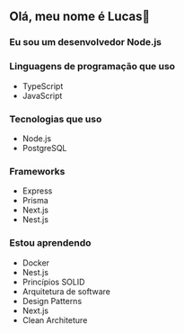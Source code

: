 ## Olá, meu nome é Lucas👋

### Eu sou um desenvolvedor Node.js

### Linguagens de programação que uso

- TypeScript
- JavaScript

### Tecnologias que uso

- Node.js
- PostgreSQL

### Frameworks

- Express
- Prisma
- Next.js
- Nest.js

### Estou aprendendo

- Docker
- Nest.js
- Princípios SOLID
- Arquitetura de software
- Design Patterns
- Next.js
- Clean Architeture
